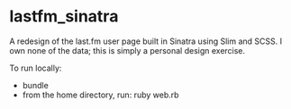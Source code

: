 # lastfm_sinatra

A redesign of the last.fm user page built in Sinatra using Slim and SCSS. I own none of the data; this is simply a personal design exercise.

To run locally:
- bundle
- from the home directory, run: ruby web.rb
